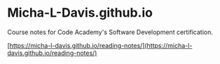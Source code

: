 # Micha-L-Davis.github.io

Course notes for Code Academy's Software Development certification.

[https://micha-l-davis.github.io/reading-notes/](https://micha-l-davis.github.io/reading-notes/)
